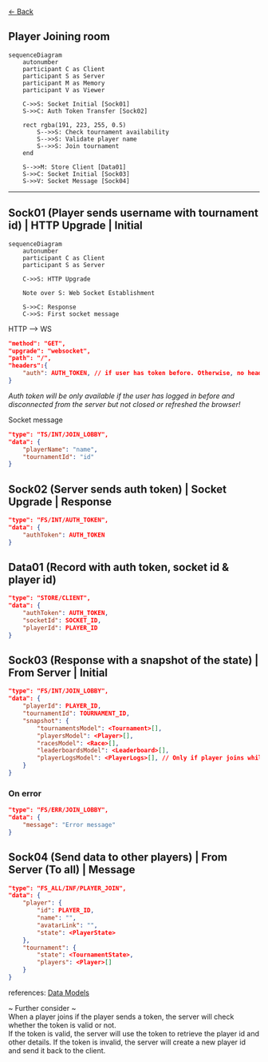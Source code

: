 [<- Back](../index.md)

## Player Joining room

```mermaid
sequenceDiagram
    autonumber
    participant C as Client
    participant S as Server
    participant M as Memory
    participant V as Viewer

    C->>S: Socket Initial [Sock01]
    S->>C: Auth Token Transfer [Sock02]

    rect rgba(191, 223, 255, 0.5)
        S-->>S: Check tournament availability
        S-->>S: Validate player name
        S-->>S: Join tournament
    end

    S-->>M: Store Client [Data01]
    S->>C: Socket Initial [Sock03]
    S->>V: Socket Message [Sock04]
```

---

## Sock01 (Player sends username with tournament id) | HTTP Upgrade | Initial

```mermaid
sequenceDiagram
    autonumber
    participant C as Client
    participant S as Server

    C->>S: HTTP Upgrade

    Note over S: Web Socket Establishment

    S->>C: Response
    C->>S: First socket message
```

HTTP --> WS

```json
"method": "GET",
"upgrade": "websocket",
"path": "/",
"headers":{
    "auth": AUTH_TOKEN, // if user has token before. Otherwise, no headers.
}
```

_Auth token will be only available if the user has logged in before and disconnected from the server but not closed or refreshed the browser!_

Socket message

```json
"type": "TS/INT/JOIN_LOBBY",
"data": {
    "playerName": "name",
    "tournamentId": "id"
}
```

## Sock02 (Server sends auth token) | Socket Upgrade | Response

```json
"type": "FS/INT/AUTH_TOKEN",
"data": {
    "authToken": AUTH_TOKEN
}
```

## Data01 (Record with auth token, socket id & player id)

```json
"type": "STORE/CLIENT",
"data": {
    "authToken": AUTH_TOKEN,
    "socketId": SOCKET_ID,
    "playerId": PLAYER_ID
}
```

## Sock03 (Response with a snapshot of the state) | From Server | Initial

```json
"type": "FS/INT/JOIN_LOBBY",
"data": {
    "playerId": PLAYER_ID,
    "tournamentId": TOURNAMENT_ID,
    "snapshot": {
        "tournamentsModel": <Tournament>[],
        "playersModel": <Player>[],
        "racesModel": <Race>[],
        "leaderboardsModel": <Leaderboard>[],
        "playerLogsModel": <PlayerLogs>[], // Only if player joins while race is ongoing.
    }
}
```

### On error

```json
"type": "FS/ERR/JOIN_LOBBY",
"data": {
    "message": "Error message"
}
```

## Sock04 (Send data to other players) | From Server (To all) | Message

```json
"type": "FS_ALL/INF/PLAYER_JOIN",
"data": {
    "player": {
        "id": PLAYER_ID,
        "name": "",
        "avatarLink": "",
        "state": <PlayerState>
    },
    "tournament": {
        "state": <TournamentState>,
        "players": <Player>[]
    }
}
```

references: [Data Models](../../../../libs/models/src/lib/sockets)

~ Further consider ~  
When a player joins if the player sends a token, the server will check whether the token is valid or not.  
If the token is valid, the server will use the token to retrieve the player id and other details.
If the token is invalid, the server will create a new player id and send it back to the client.
